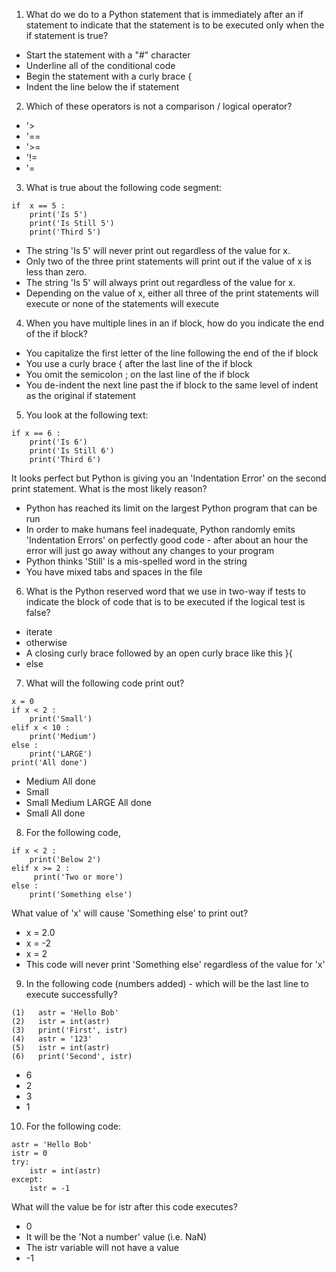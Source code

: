 1. What do we do to a Python statement that is immediately after an if statement to indicate that the statement is to be executed only when the if statement is true?
- Start the statement with a "#" character
- Underline all of the conditional code
- Begin the statement with a curly brace {
- Indent the line below the if statement

2. Which of these operators is not a comparison / logical operator?
- '>
- '==
- '>=
- '!=
- '=

3. What is true about the following code segment:
```
if  x == 5 :
    print('Is 5')
    print('Is Still 5')
    print('Third 5')
```
- The string 'Is 5' will never print out regardless of the value for x.
- Only two of the three print statements will print out if the value of x is less than zero.
- The string 'Is 5' will always print out regardless of the value for x.
- Depending on the value of x, either all three of the print statements will execute or none of the statements will execute

4. When you have multiple lines in an if block, how do you indicate the end of the if block?
- You capitalize the first letter of the line following the end of the if block
- You use a curly brace { after the last line of the if block
- You omit the semicolon ; on the last line of the if block
- You de-indent the next line past the if block to the same level of indent as the original if statement

5. You look at the following text:
```
if x == 6 :
    print('Is 6')
    print('Is Still 6')
    print('Third 6')
```
It looks perfect but Python is giving you an 'Indentation Error' on the second print statement. What is the most likely reason?
- Python has reached its limit on the largest Python program that can be run
- In order to make humans feel inadequate, Python randomly emits 'Indentation Errors' on perfectly good code - after about an hour the error will just go away without any changes to your program
- Python thinks 'Still' is a mis-spelled word in the string
- You have mixed tabs and spaces in the file

6. What is the Python reserved word that we use in two-way if tests to indicate the block of code that is to be executed if the logical test is false?
- iterate
- otherwise
- A closing curly brace followed by an open curly brace like this }{
- else

7. What will the following code print out?
```
x = 0
if x < 2 :
    print('Small')
elif x < 10 :
    print('Medium')
else :
    print('LARGE')
print('All done')
```
- Medium All done
- Small
- Small Medium LARGE All done
- Small All done

8. For the following code,
```
if x < 2 :
    print('Below 2')
elif x >= 2 :
     print('Two or more')
else :
    print('Something else')
```
What value of 'x' will cause 'Something else' to print out?
- x = 2.0
- x = -2
- x = 2
- This code will never print 'Something else' regardless of the value for 'x'

9. In the following code (numbers added) - which will be the last line to execute successfully?
```
(1)   astr = 'Hello Bob'
(2)   istr = int(astr)
(3)   print('First', istr)
(4)   astr = '123'
(5)   istr = int(astr)
(6)   print('Second', istr)
```
- 6
- 2
- 3
- 1

10. For the following code:
```
astr = 'Hello Bob'
istr = 0
try:
    istr = int(astr)
except:
    istr = -1
```
What will the value be for istr after this code executes?
- 0
- It will be the 'Not a number' value (i.e. NaN)
- The istr variable will not have a value
- -1